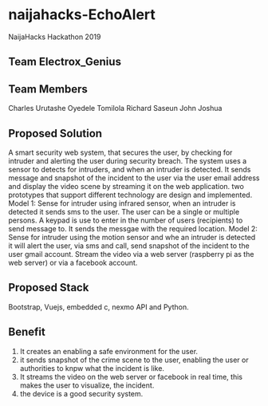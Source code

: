 # naijahacks-EchoAlert
NaijaHacks Hackathon 2019

Team Electrox_Genius
--------------------

Team Members
-------------
Charles Urutashe
Oyedele Tomilola
Richard Saseun
John Joshua


Proposed Solution
------------------
A smart security web system, that secures the user, by checking for intruder and alerting the user during security breach. The system uses a sensor to detects for intruders, and when an intruder is detected. It sends message and snapshot of the incident to the user via the user email address and display the video scene by streaming it on the web application.
two prototypes that support different technology are design and implemented.
Model 1: 
Sense for intruder using infrared sensor, when an intruder is detected it sends sms to the user. The user can be a single or multiple persons. A keypad is use to enter in the number of users (recipients) to send message to. It sends the messgae with the required location.
Model 2:
Sense for intruder using the motion sensor and whe an intruder is detected it will alert the user, via sms and call, send snapshot of the incident to the user gmail account. Stream the video via a web server (raspberry pi as the web server) or via a facebook account.

Proposed Stack
---------------
Bootstrap, Vuejs, embedded c, nexmo API and Python.

Benefit
-------
1. It creates an enabling a safe environment for the user.
2. it sends snapshot of the crime scene to the user, enabling the user or authorities to knpw what the incident is like.
3. It streams the video on the web server or facebook in real time, this makes the user to visualize, the incident.
4. the device is a good security system.
